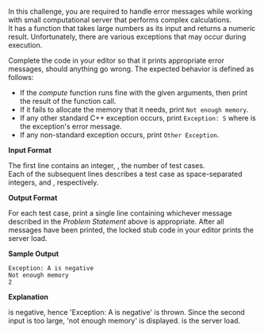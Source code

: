 In this challenge, you are required to handle error messages while working with small computational server that performs complex calculations.  
It has a function that takes large numbers as its input and returns a numeric result. Unfortunately, there are various exceptions that may occur during execution.

Complete the code in your editor so that it prints appropriate error messages, should anything go wrong. The expected behavior is defined as follows:

-   If the _compute_ function runs fine with the given arguments, then print the result of the function call.
-   If it fails to allocate the memory that it needs, print `Not enough memory`.
-   If any other standard C++ exception occurs, print `Exception: S` where is the exception's error message.
-   If any non-standard exception occurs, print `Other Exception`.

**Input Format**

The first line contains an integer, , the number of test cases.  
Each of the subsequent lines describes a test case as space-separated integers, and , respectively.

**Output Format**

For each test case, print a single line containing whichever message described in the _Problem Statement_ above is appropriate. After all messages have been printed, the locked stub code in your editor prints the server load.

**Sample Output**

```
Exception: A is negative
Not enough memory
2
```

**Explanation**

is negative, hence 'Exception: A is negative' is thrown. Since the second input is too large, 'not enough memory' is displayed. is the server load.